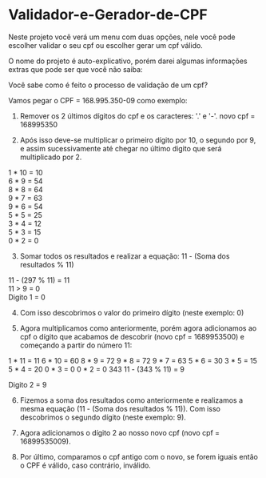 # Validador-e-Gerador-de-CPF
Neste projeto você verá um menu com duas opções, nele você pode escolher validar o seu cpf ou escolher gerar um cpf válido.

O nome do projeto é auto-explicativo, porém darei algumas informações extras que pode ser que você não saiba:

Você sabe como é feito o processo de validação de um cpf?

Vamos pegar o CPF = 168.995.350-09 como exemplo:

1) Remover os 2 últimos dígitos do cpf e os caracteres: '.' e '-'. 
     novo cpf = 168995350

2) Após isso deve-se multiplicar o primeiro dígito por 10, o segundo por 9, e assim sucessivamente até chegar no último digito que será multiplicado por 2.

1 * 10 = 10             
6 * 9  = 54            
8 * 8  = 64             
9 * 7  = 63             
9 * 6  = 54             
5 * 5  = 25             
3 * 4  = 12             
5 * 3  = 15             
0 * 2  = 0              
       
3) Somar todos os resultados e realizar a equação:
   11 - (Soma dos resultados % 11)
   
11 - (297 % 11) = 11    
11 > 9 = 0              
Digito 1 = 0  

4) Com isso descobrimos o valor do primeiro dígito (neste exemplo: 0)

5) Agora multiplicamos como anteriormente, porém agora adicionamos ao cpf o dígito que acabamos de descobrir (novo cpf = 1689953500) e começando a partir do número 11:
 
1 * 11 = 11 
6 * 10 = 60
8 * 9  = 72
9 * 8  = 72
9 * 7  = 63
5 * 6  = 30
3 * 5  = 15
5 * 4  = 20
0 * 3  = 0
0 * 2  = 0
        343
  11 - (343 % 11) = 9

Digito 2 = 9

6) Fizemos a soma dos resultados como anteriormente e realizamos a mesma equação (11 - (Soma dos resultados % 11)). Com isso descobrimos o segundo dígito (neste exemplo: 9).

7) Agora adicionamos o dígito 2 ao nosso novo cpf (novo cpf = 16899535009).

8) Por último, comparamos o cpf antigo com o novo, se forem iguais então o CPF é válido, caso contrário, inválido.
